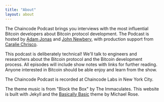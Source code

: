 ```yaml
---
title: "About"
layout: about
---
```


The Chaincode Podcast brings you interviews with the most influential Bitcoin
developers about Bitcoin protocol development. The Podcast is hosted by [Adam
Jonas](https://twitter.com/adamcjonas) and [John
Newbery](https://twitter.com/jfnewbery), with production support from [Caralie
Chrisco](https://twitter.com/CaralieCS).

This podcast is deliberately technical! We'll talk to engineers and researchers
about the Bitcoin protocol and the Bitcoin development process. All episodes
will include show notes with links for further reading. Anyone interested in
Bitcoin should be able enjoy and learn from the show.

The Chaincode Podcast is recorded at Chaincode Labs in New York City.

The theme music is from "Block the Box" by The Immaculates. This website is
built with Jekyll and the [Basically
Basic](https://github.com/mmistakes/jekyll-theme-basically-basic#github-pages-method)
theme by Michael Rose.
